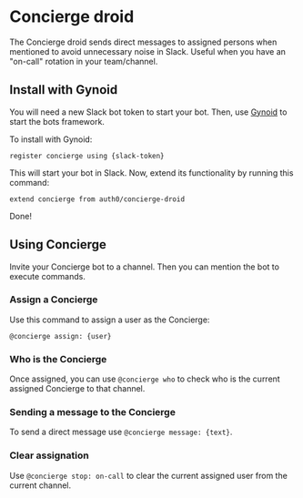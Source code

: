 # Concierge droid

The Concierge droid sends direct messages to assigned persons when mentioned to avoid unnecessary noise in Slack. Useful when you have an "on-call" rotation in your team/channel.

## Install with Gynoid

You will need a new Slack bot token to start your bot. Then, use [Gynoid](https://github.com/auth0/gynoid) to start the bots framework.

To install with Gynoid:

```
register concierge using {slack-token}
```

This will start your bot in Slack. Now, extend its functionality by running this command:

```
extend concierge from auth0/concierge-droid
```

Done!

## Using Concierge

Invite your Concierge bot to a channel. Then you can mention the bot to execute commands.

### Assign a Concierge

Use this command to assign a user as the Concierge:

```
@concierge assign: {user}
```

### Who is the Concierge

Once assigned, you can use `@concierge who` to check who is the current assigned Concierge to that channel.

### Sending a message to the Concierge

To send a direct message use `@concierge message: {text}`.

### Clear assignation

Use `@concierge stop: on-call` to clear the current assigned user from the current channel.
